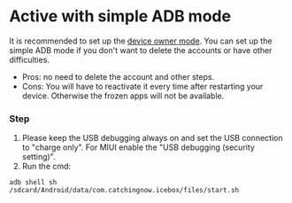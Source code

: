 <script src="/main.js?raw=true"></script>

# Active with simple ADB mode

It is recommended to set up the [device owner mode](https://iceboxdoc.catchingnow.com/Device%20Owner%20(Non%20Root)%20Setup).
You can set up the simple ADB mode if you don't want to delete the accounts or have other difficulties.

- Pros: no need to delete the account and other steps.
- Cons: You will have to reactivate it every time after restarting your device. Otherwise the frozen apps will not be available.

### Step

1. Please keep the USB debugging always on and set the USB connection to "charge only". For MIUI enable the "USB debugging (security setting)".
2. Run the cmd:

```
adb shell sh /sdcard/Android/data/com.catchingnow.icebox/files/start.sh
```
